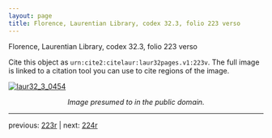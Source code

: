 ```yaml
---
layout: page
title: Florence, Laurentian Library, codex 32.3, folio 223 verso
---
```


Florence, Laurentian Library, codex 32.3, folio 223 verso

Cite this object as `urn:cite2:citelaur:laur32pages.v1:223v`.  The full image is linked to a citation tool you can use to cite regions of the image.

[![laur32_3_0454](http://www.homermultitext.org/iipsrv?IIIF=/project/homer/pyramidal/deepzoom/citelaur/laur32imgs/v1/laur32_3_0454.tif/full/800,/0/default.jpg)](http://www.homermultitext.org/ict2/?urn=urn:cite2:citelaur:laur32imgs.v1:laur32_3_0454) 

<p style="text-align: center; font-style: italic;">Image presumed to in the public domain.</p>

---

previous: [223r](../223r/) | next: [224r](../224r/)